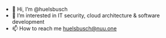 - 👋 Hi, I’m @huelsbusch
- 👀 I’m interested in IT security, cloud architecture & software development
- 📫 How to reach me huelsbusch@nuu.one
